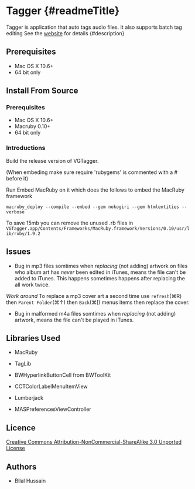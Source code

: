 Tagger {#readmeTitle}
=====
Tagger is application that auto tags audio files. It also supports batch tag editing See the [website](http://bilalh.github.com/projects/mplayer-last-fm-scrobbler/ "details") for details 
{#description}

Prerequisites
-------------
* Mac OS X 10.6+
* 64 bit only

Install From Source
-------------------
### Prerequisites
* Mac OS X 10.6+
* Macruby 0.10+
* 64 bit only

### Introductions
Build the release version of VGTagger.

(When embeding make sure require 'rubygems'  is commented with a # before it)

Run Embed MacRuby on it which does the follows to embed the MacRuby framework

	macruby_deploy --compile --embed --gem nokogiri --gem htmlentities --verbose

To save 15mb you can remove the unused .rb files in		
  `VGTagger.app/Contents/Frameworks/MacRuby.framework/Versions/0.10/usr/lib/ruby/1.9.2`



Issues
------
* Bug in mp3 files somtimes when *replacing* (not adding) artwork on files who album art has *never* been edited in iTunes, means the file can't be added to iTunes. This happens sometimes happens after replacing the all work twice.

*Work around*
To replace a mp3 cover art a second time use `refresh`(⌘R) then `Parent Folder`(⌘↑) then `Back`(⌘\[) menus items then replace the cover.

* Bug in malformed m4a files somtimes when *replacing* (not adding) artwork, means the file can't be played in iTunes.

Libraries Used
--------------
* MacRuby
* TagLib  

* BWHyperlinkButtonCell from BWToolKit
* CCTColorLabelMenuItemView
* Lumberjack
* MASPreferencesViewController

Licence
-------
[Creative Commons Attribution-NonCommercial-ShareAlike 3.0 Unported License](http://creativecommons.org/licenses/by-nc-sa/3.0/ "Full details")

Authors
-------
* Bilal Hussain
